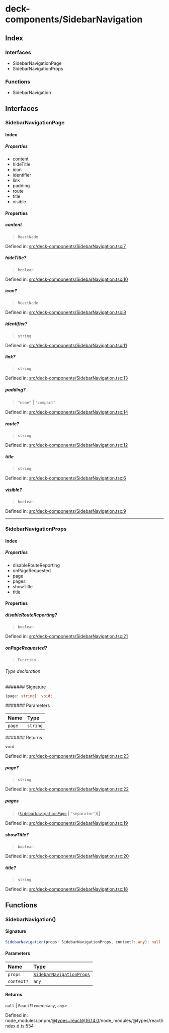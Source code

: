 # deck-components/SidebarNavigation

## Index

### Interfaces

- SidebarNavigationPage
- SidebarNavigationProps

### Functions

- SidebarNavigation

## Interfaces

### SidebarNavigationPage

#### Index

##### Properties

- content
- hideTitle
- icon
- identifier
- link
- padding
- route
- title
- visible

#### Properties

##### content

> `ReactNode`

Defined in:  [src/deck-components/SidebarNavigation.tsx:7](https://github.com/SteamDeckHomebrew/decky-frontend-lib/blob/-/src/deck-components/SidebarNavigation.tsx#L7)

##### hideTitle?

> `boolean`

Defined in:  [src/deck-components/SidebarNavigation.tsx:10](https://github.com/SteamDeckHomebrew/decky-frontend-lib/blob/-/src/deck-components/SidebarNavigation.tsx#L10)

##### icon?

> `ReactNode`

Defined in:  [src/deck-components/SidebarNavigation.tsx:8](https://github.com/SteamDeckHomebrew/decky-frontend-lib/blob/-/src/deck-components/SidebarNavigation.tsx#L8)

##### identifier?

> `string`

Defined in:  [src/deck-components/SidebarNavigation.tsx:11](https://github.com/SteamDeckHomebrew/decky-frontend-lib/blob/-/src/deck-components/SidebarNavigation.tsx#L11)

##### link?

> `string`

Defined in:  [src/deck-components/SidebarNavigation.tsx:13](https://github.com/SteamDeckHomebrew/decky-frontend-lib/blob/-/src/deck-components/SidebarNavigation.tsx#L13)

##### padding?

> `"none"` \| `"compact"`

Defined in:  [src/deck-components/SidebarNavigation.tsx:14](https://github.com/SteamDeckHomebrew/decky-frontend-lib/blob/-/src/deck-components/SidebarNavigation.tsx#L14)

##### route?

> `string`

Defined in:  [src/deck-components/SidebarNavigation.tsx:12](https://github.com/SteamDeckHomebrew/decky-frontend-lib/blob/-/src/deck-components/SidebarNavigation.tsx#L12)

##### title

> `string`

Defined in:  [src/deck-components/SidebarNavigation.tsx:6](https://github.com/SteamDeckHomebrew/decky-frontend-lib/blob/-/src/deck-components/SidebarNavigation.tsx#L6)

##### visible?

> `boolean`

Defined in:  [src/deck-components/SidebarNavigation.tsx:9](https://github.com/SteamDeckHomebrew/decky-frontend-lib/blob/-/src/deck-components/SidebarNavigation.tsx#L9)

---

### SidebarNavigationProps

#### Index

##### Properties

- disableRouteReporting
- onPageRequested
- page
- pages
- showTitle
- title

#### Properties

##### disableRouteReporting?

> `boolean`

Defined in:  [src/deck-components/SidebarNavigation.tsx:21](https://github.com/SteamDeckHomebrew/decky-frontend-lib/blob/-/src/deck-components/SidebarNavigation.tsx#L21)

##### onPageRequested?

> `Function`

###### Type declaration

####### Signature

```ts
(page: string): void;
```

####### Parameters

| Name | Type |
| :------ | :------ |
| `page` | `string` |

####### Returns

`void`

Defined in:  [src/deck-components/SidebarNavigation.tsx:23](https://github.com/SteamDeckHomebrew/decky-frontend-lib/blob/-/src/deck-components/SidebarNavigation.tsx#L23)

##### page?

> `string`

Defined in:  [src/deck-components/SidebarNavigation.tsx:22](https://github.com/SteamDeckHomebrew/decky-frontend-lib/blob/-/src/deck-components/SidebarNavigation.tsx#L22)

##### pages

> ([`SidebarNavigationPage`](SidebarNavigation#sidebarnavigationpage) \| `"separator"`)[]

Defined in:  [src/deck-components/SidebarNavigation.tsx:19](https://github.com/SteamDeckHomebrew/decky-frontend-lib/blob/-/src/deck-components/SidebarNavigation.tsx#L19)

##### showTitle?

> `boolean`

Defined in:  [src/deck-components/SidebarNavigation.tsx:20](https://github.com/SteamDeckHomebrew/decky-frontend-lib/blob/-/src/deck-components/SidebarNavigation.tsx#L20)

##### title?

> `string`

Defined in:  [src/deck-components/SidebarNavigation.tsx:18](https://github.com/SteamDeckHomebrew/decky-frontend-lib/blob/-/src/deck-components/SidebarNavigation.tsx#L18)

## Functions

### SidebarNavigation()

#### Signature

```ts
SidebarNavigation(props: SidebarNavigationProps, context?: any): null | ReactElement<any, any>;
```

#### Parameters

| Name | Type |
| :------ | :------ |
| `props` | [`SidebarNavigationProps`](SidebarNavigation#sidebarnavigationprops) |
| `context?` | `any` |

#### Returns

`null` \| `ReactElement`\<`any`, `any`\>

Defined in:  node\_modules/.pnpm/@types+react@16.14.0/node\_modules/@types/react/index.d.ts:554
